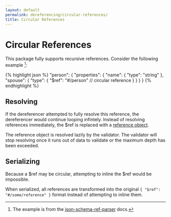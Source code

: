 ```yaml
---
layout: default
permalink: dereferencing/circular-references/
title: Circular References
---
```


# Circular References

This package fully supports recursive references.  Consider the following example [^n]:

{% highlight json %}
"person": {
    "properties": {
        "name": {
          "type": "string"
        },
        "spouse": {
          "type": {
            "$ref": "#/person"        // circular reference
          }
        }
    }
}
{% endhighlight %}

## Resolving

If the dereferencer attempted to fully resolve this reference, the dereferencer would continue looping infintely.  Instead of resolving references immediately, the $ref is replaced with a [reference object](https://github.com/machete-php/validation/blob/master/src/Reference.php).

The reference object is resolved lazily by the validator.  The validator will stop resolving once it runs out of data to validate or the maximum depth has been exceeded.

## Serializing

Because a $ref may be circular, attempting to inline the $ref would be impossible.

When serialized, all references are transformed into the original `{ "$ref": "#/some/reference" }` format instead of attempting to inline them.

[^n]: The example is from the [json-schema-ref-parser](https://github.com/BigstickCarpet/json-schema-ref-parser/blob/master/docs/README.md#circular-refs) docs.